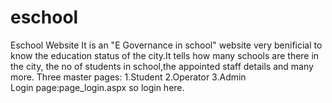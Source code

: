 # eschool
Eschool Website
It is an "E Governance in school" website very benificial to know the education status of the city.It tells how many schools are there in the city, the no of students in school,the appointed staff details and many more.
Three master pages: 1.Student    2.Operator    3.Admin    
Login page:page_login.aspx so login here.
